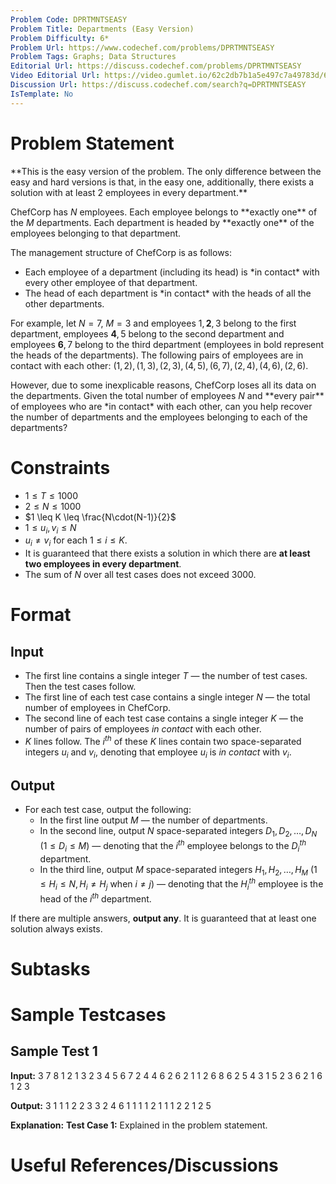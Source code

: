 ```yaml
---
Problem Code: DPRTMNTSEASY
Problem Title: Departments (Easy Version)
Problem Difficulty: 6*
Problem Url: https://www.codechef.com/problems/DPRTMNTSEASY
Problem Tags: Graphs; Data Structures
Editorial Url: https://discuss.codechef.com/problems/DPRTMNTSEASY
Video Editorial Url: https://video.gumlet.io/62c2db7b1a5e497c7a49783d/630f92295047db4af4ef7d50/main.mpd
Discussion Url: https://discuss.codechef.com/search?q=DPRTMNTSEASY
IsTemplate: No
---
```


# Problem Statement

\*\*This is the easy version of the problem. The only difference between the easy and hard versions is that, in the easy one, additionally, there exists a solution with at least $2$ employees in every department.\*\*

ChefCorp has $N$ employees. Each employee belongs to \*\*exactly one\*\* of the $M$ departments. Each department is headed by \*\*exactly one\*\* of the employees belonging to that department.

The management structure of ChefCorp is as follows:
- Each employee of a department (including its head) is \*in contact\* with every other employee of that department.
- The head of each department is \*in contact\* with the heads of all the other departments.

For example, let $N = 7$, $M = 3$ and employees $1, \textbf{2}, 3$ belong to the first department, employees $\textbf{4}, 5$ belong to the second department and employees $\textbf{6}, 7$ belong to the third department (employees in bold represent the heads of the departments). The following pairs of employees are in contact with each other: $(1, 2), (1, 3), (2, 3), (4, 5), (6, 7), (2, 4), (4, 6), (2, 6)$.

However, due to some inexplicable reasons, ChefCorp loses all its data on the departments. Given the total number of employees $N$ and \*\*every pair\*\* of employees who are \*in contact\* with each other, can you help recover the number of departments and the employees belonging to each of the departments?

# Constraints

- $1 \leq T \leq 1000$
- $2 \leq N \leq 1000$
- $1 \leq K \leq \frac{N\cdot(N-1)}{2}$
- $1 \leq u_i, v_i \leq N$
- $u_i \neq v_i$ for each $1 \leq i \leq K$.
- It is guaranteed that there exists a solution in which there are **at least two employees in every department**.
- The sum of $N$ over all test cases does not exceed $3000$.

# Format

## Input

- The first line contains a single integer $T$ — the number of test cases. Then the test cases follow.
- The first line of each test case contains a single integer $N$ — the total number of employees in ChefCorp.
- The second line of each test case contains a single integer $K$ — the number of pairs of employees *in contact* with each other.
- $K$ lines follow. The $i^{th}$ of these $K$ lines contain two space-separated integers $u_i$ and $v_i$, denoting that employee $u_i$ is *in contact* with $v_i$.

## Output

- For each test case, output the following:
    - In the first line output $M$ — the number of departments.
    - In the second line, output $N$ space-separated integers $D_1, D_2, \ldots, D_N$ $(1 \leq D_i \leq M)$ — denoting that the $i^{th}$ employee belongs to the $D_i^{th}$ department.
    - In the third line, output $M$ space-separated integers $H_1, H_2, \ldots, H_M$ $(1 \leq H_i \leq N, H_i \neq H_j$ when $i \neq j)$ — denoting that the $H_i^{th}$ employee is the head of the $i^{th}$ department.

If there are multiple answers, **output any**. It is guaranteed that at least one solution always exists.

# Subtasks



# Sample Testcases

## Sample Test 1

**Input:**
3
7
8
1 2
1 3
2 3
4 5
6 7
2 4
4 6
2 6
2
1
1 2
6
8
6 2
5 4
3 1
5 2
3 6
2 1
6 1
2 3


**Output:**
3
1 1 1 2 2 3 3
2 4 6
1
1 1
1
2
1 1 1 2 2 1
2 5


**Explanation:**
**Test Case $1$:** Explained in the problem statement.


# Useful References/Discussions


